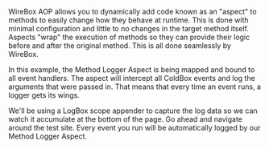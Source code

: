 WireBox AOP allows you to dynamically add code known as an "aspect" to methods to easily change how they behave at runtime.  This is done with minimal configuration and little to no changes in the target method itself.  Aspects "wrap" the execution of methods so they can provide their logic before and after the original method.  This is all done seamlessly by WireBox.

In this example, the Method Logger Aspect is being mapped and bound to all event handlers.  The aspect will intercept all ColdBox events and log the arguments that were passed in.  That means that every time an event runs, a logger gets its wings.

We'll be using a LogBox scope appender to capture the log data so we can watch it accumulate at the bottom of the page. Go ahead and navigate around the test site.  Every event you run will be automatically logged by our Method Logger Aspect.